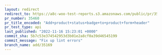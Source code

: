 ```yaml
---
layout: redirect
redirect_to: https://a8c-woo-test-reports.s3.amazonaws.com/public/pr/35460/api/index.html
pr_number: 35460
pr_title_encoded: "Add+product+status+badge+to+product+form+header"
pr_test_type: api
last_published: "2022-11-16 15:23:01 +0000"
commit_sha: 5b7c53e374542953d3b01e2a8cf0a39d46545199
commit_message: "Fix up lint errors"
branch_name: add/35169
---
```

